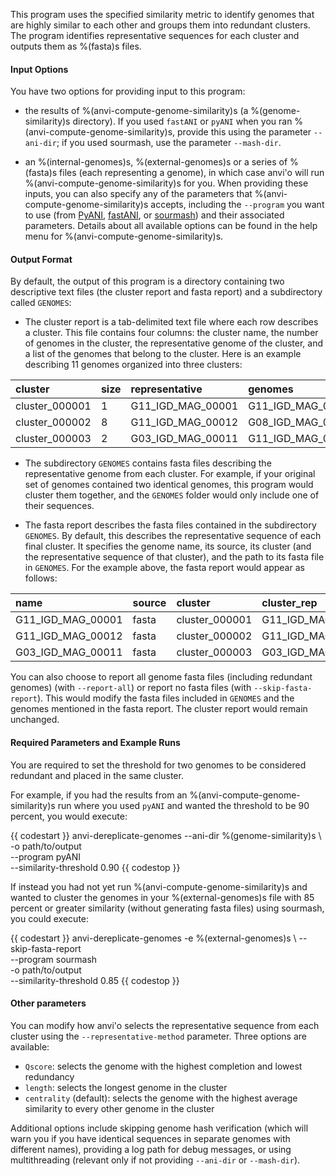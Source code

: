 This program uses the specified similarity metric to identify genomes that are highly similar to each other and groups them into redundant clusters. The program identifies representative sequences for each cluster and outputs them as %(fasta)s files.


#### Input Options 

You have two options for providing input to this program: 

- the results of %(anvi-compute-genome-similarity)s (a %(genome-similarity)s directory). If you used `fastANI` or `pyANI` when you ran %(anvi-compute-genome-similarity)s, provide this using the parameter `--ani-dir`; if you used sourmash, use the parameter `--mash-dir`. 

- an %(internal-genomes)s, %(external-genomes)s or a series of %(fasta)s files (each representing a genome), in which case anvi'o will run %(anvi-compute-genome-similarity)s for you. When providing these inputs, you can also specify any of the parameters that %(anvi-compute-genome-similarity)s accepts, including the `--program` you want to use (from [PyANI](https://github.com/widdowquinn/pyani), [fastANI](https://github.com/ParBLiSS/FastANI), or [sourmash](https://sourmash.readthedocs.io/en/latest/)) and their associated parameters. Details about all available options can be found in the help menu for %(anvi-compute-genome-similarity)s.

#### Output Format 

By default, the output of this program is a directory containing two descriptive text files (the cluster report and fasta report) and a subdirectory called `GENOMES`:

- The cluster report is a tab-delimited text file where each row describes a cluster. This file contains four columns: the cluster name, the number of genomes in the cluster, the representative genome of the cluster, and a list of the genomes that belong to the cluster. Here is an example describing 11 genomes organized into three clusters:

|**cluster**|**size**|**representative**|**genomes**|
|:--|:--|:--|:--|
|cluster_000001|1|G11_IGD_MAG_00001|G11_IGD_MAG_00001|
|cluster_000002|8|G11_IGD_MAG_00012|G08_IGD_MAG_00008,G33_IGD_MAG_00011,G01_IGD_MAG_00013,G06_IGD_MAG_00023,G03_IGD_MAG_00021,G05_IGD_MAG_00014,G11_IGD_MAG_00012,G10_IGD_MAG_00010|
|cluster_000003|2|G03_IGD_MAG_00011|G11_IGD_MAG_00013,G03_IGD_MAG_00011|

- The subdirectory `GENOMES` contains fasta files describing the representative genome from each cluster. For example, if your original set of genomes contained two identical genomes, this program would cluster them together, and the `GENOMES` folder would only include one of their sequences. 

- The fasta report describes the fasta files contained in the subdirectory `GENOMES`. By default, this describes the representative sequence of each final cluster. It specifies the genome name, its source, its cluster (and the representative sequence of that cluster), and the path to its fasta file in `GENOMES`. For the example above, the fasta report would appear as follows:

|**name**|**source**|**cluster**|**cluster_rep**|**path**|
|:--|:--|:--|:--|:--|
|G11_IGD_MAG_00001|fasta|cluster_000001|G11_IGD_MAG_00001|GENOMES/G11_IGD_MAG_00001.fa|
|G11_IGD_MAG_00012|fasta|cluster_000002|G11_IGD_MAG_00012|GENOMES/G11_IGD_MAG_00012.fa|
|G03_IGD_MAG_00011|fasta|cluster_000003|G03_IGD_MAG_00011|GENOMES/G03_IGD_MAG_00011.fa|

You can also choose to report all genome fasta files (including redundant genomes) (with `--report-all`) or report no fasta files (with `--skip-fasta-report`). This would modify the fasta files included in `GENOMES` and the genomes mentioned in the fasta report. The cluster report would remain unchanged.

#### Required Parameters and Example Runs

You are required to set the threshold for two genomes to be considered redundant and placed in the same cluster. 

For example, if you had the results from an %(anvi-compute-genome-similarity)s run where you used `pyANI` and wanted the threshold to be 90 percent, you would execute: 

{{ codestart }}
anvi-dereplicate-genomes --ani-dir %(genome-similarity)s \ 
                         -o path/to/output \
                         --program pyANI \
                         --similarity-threshold 0.90
{{ codestop }}

If instead you had not yet run %(anvi-compute-genome-similarity)s and wanted to cluster the genomes in your %(external-genomes)s file with 85 percent or greater similarity (without generating fasta files) using sourmash, you could execute: 

{{ codestart }}
anvi-dereplicate-genomes -e %(external-genomes)s \ 
                         --skip-fasta-report \
                         --program sourmash \
                         -o path/to/output \
                         --similarity-threshold 0.85 
{{ codestop }}

#### Other parameters

You can modify how anvi'o selects the representative sequence from each cluster using the `--representative-method` parameter. Three options are available:

- `Qscore`: selects the genome with the highest completion and lowest redundancy
- `length`: selects the longest genome in the cluster
- `centrality` (default): selects the genome with the highest average similarity to every other genome in the cluster

Additional options include skipping genome hash verification (which will warn you if you have identical sequences in separate genomes with different names), providing a log path for debug messages, or using multithreading (relevant only if not providing `--ani-dir` or `--mash-dir`).


